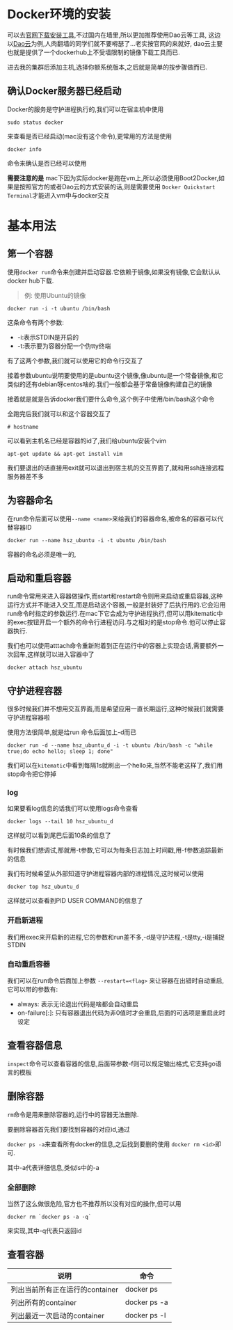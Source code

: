 # Docker环境的安装

可以去[官网下载安装工具](https://www.docker.com/),不过国内在墙里,所以更加推荐使用Dao云等工具,
这边以[Dao云](https://dashboard.daocloud.io/)为例,人肉翻墙的同学们就不要嘚瑟了...老实按官网的来就好,
dao云主要也就是提供了一个dockerhub上不受墙限制的镜像下载工具而已.

进去我的集群后添加主机,选择你额系统版本,之后就是简单的按步骤做而已.

## 确认Docker服务器已经启动

Docker的服务是守护进程执行的,我们可以在宿主机中使用

    sudo status docker

来查看是否已经启动(mac没有这个命令),更常用的方法是使用

    docker info

命令来确认是否已经可以使用

**需要注意的是**
mac下因为实际docker是跑在vm上,所以必须使用Boot2Docker,如果是按照官方的或者Dao云的方式安装的话,则是需要使用
`Docker Quickstart Terminal`才能进入vm中与docker交互

# 基本用法

## 第一个容器

使用`docker run`命令来创建并启动容器.它依赖于镜像,如果没有镜像,它会默认从docker hub下载.

> 例: 使用Ubuntu的镜像

```shell
docker run -i -t ubuntu /bin/bash
```
这条命令有两个参数:

+ -i:表示STDIN是开启的
+ -t:表示要为容器分配一个伪tty终端

有了这两个参数,我们就可以使用它的命令行交互了

接着参数ubuntu说明要使用的是ubuntu这个镜像,像ubuntu是一个常备镜像,和它类似的还有debian呀centos啥的.我们一般都会基于常备镜像构建自己的镜像

接着就是就是告诉docker我们要什么命令,这个例子中使用/bin/bash这个命令

全跑完后我们就可以和这个容器交互了

```shell
# hostname
```
可以看到主机名已经是容器的id了,我们给ubuntu安装个vim

```shell
apt-get update && apt-get install vim
```
我们要退出的话直接用exit就可以退出到宿主机的交互界面了,就和用ssh连接远程服务器差不多

## 为容器命名

在run命令后面可以使用`--name <name>`来给我们的容器命名,被命名的容器可以代替容器ID

```shell
docker run --name hsz_ubuntu -i -t ubuntu /bin/bash
```
容器的命名必须是唯一的,

## 启动和重启容器

run命令常用来进入容器做操作,而start和restart命令则用来启动或重启容器,这种运行方式并不能进入交互,而是启动这个容器,一般是封装好了后执行用的.它会沿用run命令时指定的参数运行.在mac下它会成为守护进程执行,但可以用kitematic中的exec按钮开启一个额外的命令行进程访问.与之相对的是stop命令.他可以停止容器执行.

我们也可以使用atttach命令重新附着到正在运行中的容器上实现会话,需要额外一次回车,这样就可以进入容器中了

```shell
docker attach hsz_ubuntu
```

## 守护进程容器

很多时候我们并不想用交互界面,而是希望应用一直长期运行,这种时候我们就需要守护进程容器啦

使用方法很简单,就是给run 命令后面加上-d而已

```shell
docker run -d --name hsz_ubuntu_d -i -t ubuntu /bin/bash -c "while true;do echo hello; sleep 1; done"
```

我们可以在`kitematic`中看到每隔1s就刷出一个hello来,当然不能老这样了,我们用stop命令把它停掉

### log

如果要看log信息的话我们可以使用logs命令查看

```shell
docker logs --tail 10 hsz_ubuntu_d
```

这样就可以看到尾巴后面10条的信息了

有时候我们想调试,那就用-t参数,它可以为每条日志加上时间戳,用-f参数追踪最新的信息

我们有时候希望从外部知道守护进程容器内部的进程情况,这时候可以使用

```shell
docker top hsz_ubuntu_d
```
这样就可以查看到PID USER COMMAND的信息了

### 开启新进程

我们用exec来开启新的进程,它的参数和run差不多,-d是守护进程,-t是tty,-i是捕捉STDIN


### 自动重启容器

我们可以在run命令后面加上参数 `--restart=<flag>` 来让容器在出错时自动重启,它可以带的参数有:

+ always: 表示无论退出代码是啥都会自动重启
+ on-failure[:<int>]:  只有容器退出代码为非0值时才会重启,后面的可选项是重启此时设定

## 查看容器信息

`inspect`命令可以查看容器的信息,后面带参数-f则可以规定输出格式,它支持go语言的模板

## 删除容器

`rm`命令是用来删除容器的,运行中的容器无法删除.

要删除容器首先我们要找到容器的对应id,通过

`docker ps -a`来查看所有docker的信息,之后找到要删的使用
`docker rm <id>`即可.

其中-a代表详细信息,类似ls中的-a

### 全部删除

当然了这么做很危险,官方也不推荐所以没有对应的操作,但可以用
```shell
docker rm `docker ps -a -q`
```
来实现,其中-q代表只返回id

## 查看容器

说明|命令
---|---
列出当前所有正在运行的container|docker ps
列出所有的container|docker ps -a
列出最近一次启动的container|docker ps -l
